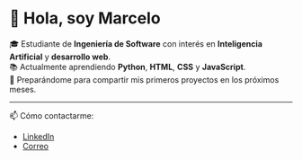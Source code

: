 # 👋 Hola, soy Marcelo

🎓 Estudiante de **Ingeniería de Software** con interés en **Inteligencia Artificial** y **desarrollo web**.  
📚 Actualmente aprendiendo **Python**, **HTML**, **CSS** y **JavaScript**.  
🚀 Preparándome para compartir mis primeros proyectos en los próximos meses.

---
📫 Cómo contactarme:  
- [LinkedIn](https://www.linkedin.com/in/marcelo-terán-alvarado-a546ab37a)
- [Correo](marcelo.teran29@gmail.com)

